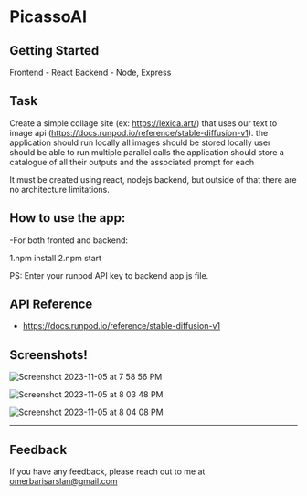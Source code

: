 # PicassoAI

## Getting Started
Frontend - React
Backend - Node, Express

## Task
Create a simple collage site (ex: https://lexica.art/) that uses our text to image api (https://docs.runpod.io/reference/stable-diffusion-v1). 
the application should run locally
all images should be stored locally
user should be able to run multiple parallel calls
the application should store a catalogue of all their outputs and the associated prompt for each

It must be created using react, nodejs backend, but outside of that there are no architecture limitations.


## How to use the app:
-For both fronted and backend:

1.npm install
2.npm start

PS: Enter your runpod API key to backend app.js file.


## API Reference

- https://docs.runpod.io/reference/stable-diffusion-v1

## Screenshots!
![Screenshot 2023-11-05 at 7 58 56 PM](https://github.com/arslanob/PicassoAI/assets/86649154/6788c30b-6671-4ea4-ab74-c926cbb81f43)

![Screenshot 2023-11-05 at 8 03 48 PM](https://github.com/arslanob/PicassoAI/assets/86649154/495bc289-16f4-4f8d-8e44-ca1adc37a5ae)

![Screenshot 2023-11-05 at 8 04 08 PM](https://github.com/arslanob/PicassoAI/assets/86649154/64753bdb-24c4-4221-a3c0-00085b9ac98a)

---

## Feedback

If you have any feedback, please reach out to me at omerbarisarslan@gmail.com

